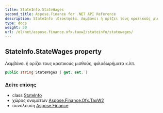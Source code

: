 ```yaml
---
title: StateInfo.StateWages
second_title: Aspose.Finance for .NET API Reference
description: StateInfo ιδιοκτησία. Λαμβάνει ή ορίζει τους κρατικούς μισθούς φιλοδωρήματα κ.λπ.
type: docs
weight: 50
url: /el/net/aspose.finance.ofx.taxw2/stateinfo/statewages/
---
```

## StateInfo.StateWages property

Λαμβάνει ή ορίζει τους κρατικούς μισθούς, φιλοδωρήματα κ.λπ.

```csharp
public string StateWages { get; set; }
```

### Δείτε επίσης

* class [StateInfo](../)
* χώρος ονομάτων [Aspose.Finance.Ofx.TaxW2](../../stateinfo/)
* συνέλευση [Aspose.Finance](../../../)


